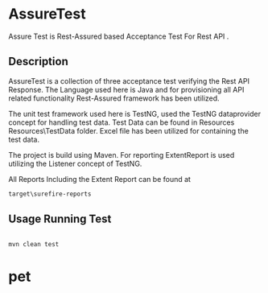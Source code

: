 # AssureTest

Assure Test is Rest-Assured based Acceptance Test For Rest API .

## Description

AssureTest is a collection of three acceptance test verifying the Rest API Response. The Language used here is Java and for provisioning all API related functionality Rest-Assured framework has been utilized.

The unit test framework used here is TestNG, used the TestNG dataprovider concept for handling test data. Test Data can be found in Resources Resources\TestData folder. Excel file has been utilized for containing the test data.

The project is build using Maven. For reporting ExtentReport is used utilizing the Listener concept of TestNG.

All Reports Including the Extent Report can be found at

```bash
target\surefire-reports
```

## Usage Running Test

```maven

mvn clean test
```
# pet
